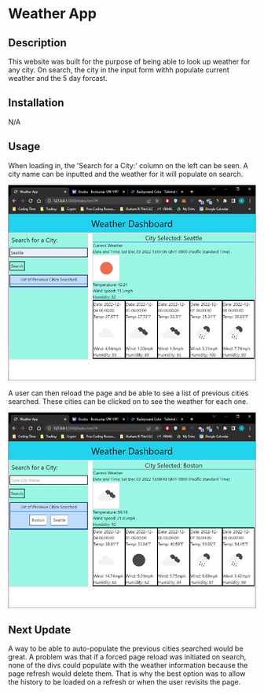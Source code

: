 # Weather App

## Description

This website was built for the purpose of being able to look up weather for any city. On search, the city in the input form withh populate current weather and the 5 day forcast.

## Installation

N/A

## Usage

When loading in, the 'Search for a City:' column on the left can be seen. A city name can be inputted and the weather for it will populate on search. 

![image explaining the process above](./Assets/IMG1.JPG)

A user can then reload the page and be able to see a list of previous cities searched. These cities can be clicked on to see the weather for each one.

![image explaining the process above](./Assets/IMG2.JPG)


## Next Update

A way to be able to auto-populate the previous cities searched would be great. A problem was that if a forced page reload was initiated on search, none of the divs could populate with the weather information because the page refresh would delete them. That is why the best option was to allow the history to be loaded on a refresh or when the user revisits the page.
